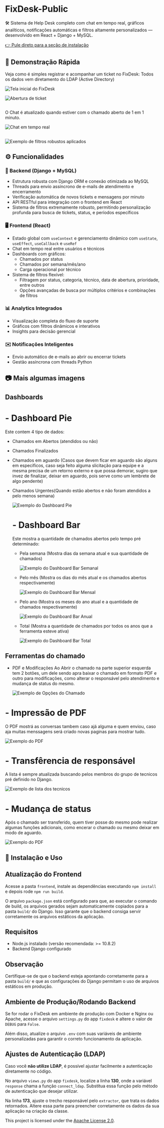 # FixDesk-Public

🛠️ Sistema de Help Desk completo com chat em tempo real, gráficos analíticos, notificações automáticas e filtros altamente personalizados — desenvolvido em React + Django + MySQL.

[👉 Pule direto para a seção de instalação](#-instalação-e-uso)

## 🎥 Demonstração Rápida

Veja como é simples registrar e acompanhar um ticket no FixDesk:
Todos os dados vem diretamento do LDAP (Active Directory)

![Tela inicial do FixDesk](./files_readme/home_page.jpg)

![Abertura de ticket](./files_readme/open_ticket.gif)

##

O Chat é atualizado quando estiver com o chamado aberto de 1 em 1 minuto.

![Chat em tempo real](./files_readme/send_recive_message.gif)

##

![Exemplo de filtros robustos aplicados](./files_readme/filter.gif)

## ⚙️ Funcionalidades

### 🔧 Backend (Django + MySQL)

- Estrutura robusta com Django ORM e conexão otimizada ao MySQL
- Threads para envio assíncrono de e-mails de atendimento e encerramento
- Verificação automática de novos tickets e mensagens por minuto
- API RESTful para integração com o frontend em React
- Sistema de filtros extremamente robusto, permitindo personalização profunda para busca de tickets, status, e períodos específicos

### 🖥️ Frontend (React)

- Estado global com `useContext` e gerenciamento dinâmico com `useState`, `useEffect`, `useCallback` e `useRef`
- Chat em tempo real entre usuários e técnicos
- Dashboards com gráficos:
  - Chamados por status
  - Chamados por semana/mês/ano
  - Carga operacional por técnico
- Sistema de filtros flexível:
  - Filtragem por status, categoria, técnico, data de abertura, prioridade, entre outros
  - Opções avançadas de busca por múltiplos critérios e combinações de filtros

### 📊 Analytics Integrados

- Visualização completa do fluxo de suporte
- Gráficos com filtros dinâmicos e interativos
- Insights para decisão gerencial

### ✉️ Notificações Inteligentes

- Envio automático de e-mails ao abrir ou encerrar tickets
- Gestão assíncrona com threads Python

##

## 📷 Mais algumas imagens

## Dashboards

# - Dashboard Pie

Este contem 4 tipo de dados:

- Chamados em Abertos (atendidos ou não)
- Chamados Finalizados
- Chamados em aguardo (Casos que devem ficar em aguardo são alguns em especificos, caso seja feito alguma slicitação para equipe e a mesma precisa de um retorno externo e que possa demorar, sugiro que invez de finalizar, deixar em aguardo, pois serve como um lembrete de algo pendente)
- Chamados Urgentes(Quando estão abertos e não foram atendidos a pelo menos semana)

  ![Exemplo do Dashboard Pie](./files_readme/dashboard_pie.jpg)

  # - Dashboard Bar

  Este mostra a quantidade de chamados abertos pelo tempo pré determinado:

  - Pela semana (Mostra dias da semana atual e sua quantidade de chamados)

    ![Exemplo do Dashboard Bar Semanal](./files_readme/dashboard_bar_week.jpg)

  - Pelo mês (Mostra os dias do mês atual e os chamados abertos respectivamente)

    ![Exemplo do Dashboard Bar Mensal](./files_readme/dashboard_bar_month.jpg)

  - Pelo ano (Mostra os meses do ano atual e a quantidade de chamados respectivamente)

    ![Exemplo do Dashboard Bar Anual](./files_readme/dashboard_bar_year.jpg)

  - Total (Mostra a quantidade de chamados por todos os anos que a ferramenta esteve ativa)

    ![Exemplo do Dashboard Bar Total](./files_readme/dashboard_bar_all.jpg)

## Ferramentas do chamado

- PDF e Modificações
  Ao Abrir o chamado na parte superior esquerda tem 2 botões, um dele sendo apra baixar o chamado em formato PDF e outro para modificações, como alterar o responsável pelo atendimento e mudança de status do mesmo.

  ![Exemplo de Opções do Chamado](./files_readme/ticket_pdf.jpg)

# - Impressão de PDF

O PDF mostrá as conversas tambem caso ajá alguma e quem enviou, caso aja muitas menssagens será criado novas paginas para mostrar tudo.

![Exemplo do PDF](./files_readme/pdf_example.jpg)

# - Transfêrencia de responsável

A lista é sempre atualizada buscando pelos membros do grupo de tecnicos pré definido no Django.

![Exemplo de lista dos tecnicos](./files_readme/tech's.jpg)

# - Mudança de status

Após o chamado ser transferido, quem tiver posse do mesmo pode realizar algumas funções adicionais, como encerar o chamado ou mesmo deixar em modo de aguardo.

![Exemplo do PDF](./files_readme/status.jpg)

## 🚀 Instalação e Uso

## Atualização do Frontend

Acesse a pasta `frontend`, instale as dependências executando `npm install` e depois rode `npm run build`.

O arquivo `package.json` está configurado para que, ao executar o comando de build, os arquivos gerados sejam automaticamente copiados para a pasta `build/` do Django. Isso garante que o backend consiga servir corretamente os arquivos estáticos da aplicação.

## Requisitos

- Node.js instalado (versão recomendada: >= 10.8.2)
- Backend Django configurado

## Observação

Certifique-se de que o backend esteja apontando corretamente para a pasta `build/` e que as configurações do Django permitam o uso de arquivos estáticos em produção.

## Ambiente de Produção/Rodando Backend

Se for rodar o FixDesk em ambiente de produção com Docker e Nginx ou Apache, acesse o arquivo `settings.py` do app `fixdesk` e altere o valor de `DEBUG` para `False`.

Além disso, atualize o arquivo `.env` com suas variáveis de ambiente personalizadas para garantir o correto funcionamento da aplicação.

## Ajustes de Autenticação (LDAP)

Caso você **não utilize LDAP**, é possível ajustar facilmente a autenticação diretamente no código.

No arquivo `views.py` do app `fixdesk`, localize a linha **130**, onde a variável `response` chama a função `connect_ldap`. Substitua essa função pelo método de autenticação que desejar utilizar.

Na linha **173**, ajuste o trecho responsável pelo `extractor`, que trata os dados retornados. Altere essa parte para preencher corretamente os dados da sua aplicação na criação da classe.

This project is licensed under the [Apache License 2.0](LICENSE).
